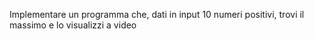 Implementare un programma che, dati in input 10 numeri positivi, trovi il massimo e lo visualizzi a video
